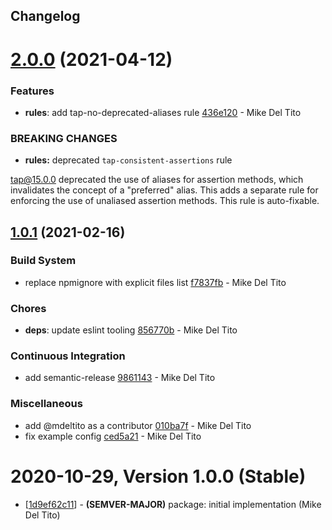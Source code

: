 ## Changelog

# [2.0.0](https://github.com/logdna/eslint-plugin-logdna/compare/v1.0.1...v2.0.0) (2021-04-12)


### Features

* **rules**: add tap-no-deprecated-aliases rule [436e120](https://github.com/logdna/eslint-plugin-logdna/commit/436e120df817cdb511e653103d33884553faa457) - Mike Del Tito


### **BREAKING CHANGES**

* **rules:** deprecated `tap-consistent-assertions` rule

tap@15.0.0 deprecated the use of aliases for assertion methods, which
invalidates the concept of a "preferred" alias. This adds a separate
rule for enforcing the use of unaliased assertion methods. This rule
is auto-fixable.

## [1.0.1](https://github.com/logdna/eslint-plugin-logdna/compare/v1.0.0...v1.0.1) (2021-02-16)


### Build System

* replace npmignore with explicit files list [f7837fb](https://github.com/logdna/eslint-plugin-logdna/commit/f7837fb06529e46112d26a7d67dc631e3ee76d2c) - Mike Del Tito


### Chores

* **deps**: update eslint tooling [856770b](https://github.com/logdna/eslint-plugin-logdna/commit/856770bd90bd6158a03cef36e45ee7f597cd0550) - Mike Del Tito


### Continuous Integration

* add semantic-release [9861143](https://github.com/logdna/eslint-plugin-logdna/commit/98611436c1a0f78051081a903fe2dd29bf90c07b) - Mike Del Tito


### Miscellaneous

* add @mdeltito as a contributor [010ba7f](https://github.com/logdna/eslint-plugin-logdna/commit/010ba7f580253e2cbf71f8f8c097d185859903ff) - Mike Del Tito
* fix example config [ced5a21](https://github.com/logdna/eslint-plugin-logdna/commit/ced5a21dec878aaac089d1518f8b507d056b0140) - Mike Del Tito

# 2020-10-29, Version 1.0.0 (Stable)

* [[1d9ef62c11](https://github.com/logdna/eslint-plugin-logdna/commit/1d9ef62c11)] - **(SEMVER-MAJOR)** package: initial implementation (Mike Del Tito)
